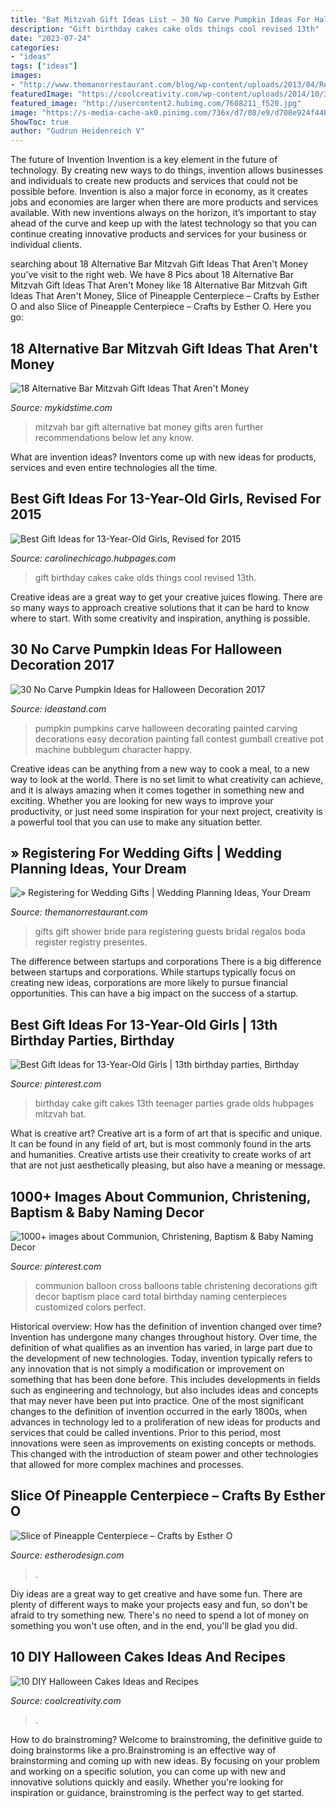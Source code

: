 ```yaml
---
title: "Bat Mitzvah Gift Ideas List ~ 30 No Carve Pumpkin Ideas For Halloween Decoration 2017"
description: "Gift birthday cakes cake olds things cool revised 13th"
date: "2023-07-24"
categories:
- "ideas"
tags: ["ideas"]
images:
- "http://www.themanorrestaurant.com/blog/wp-content/uploads/2013/04/Register_for_Wedding_Gifts.jpg"
featuredImage: "https://coolcreativity.com/wp-content/uploads/2014/10/3.jpg"
featured_image: "http://usercontent2.hubimg.com/7608211_f520.jpg"
image: "https://s-media-cache-ak0.pinimg.com/736x/d7/08/e9/d708e924f44b3ad2f3ffd0d6657af9b7.jpg"
ShowToc: true
author: "Gudrun Heidenreich V"
---
```



The future of Invention
Invention is a key element in the future of technology. By creating new ways to do things, invention allows businesses and individuals to create new products and services that could not be possible before. Invention is also a major force in economy, as it creates jobs and economies are larger when there are more products and services available. With new inventions always on the horizon, it’s important to stay ahead of the curve and keep up with the latest technology so that you can continue creating innovative products and services for your business or individual clients.

	

		
searching about 18 Alternative Bar Mitzvah Gift Ideas That Aren&#039;t Money you've visit to the right web. We have 8 Pics about 18 Alternative Bar Mitzvah Gift Ideas That Aren&#039;t Money like 18 Alternative Bar Mitzvah Gift Ideas That Aren&#039;t Money, Slice of Pineapple Centerpiece – Crafts by Esther O and also Slice of Pineapple Centerpiece – Crafts by Esther O. Here you go:
		
    
## 18 Alternative Bar Mitzvah Gift Ideas That Aren&#039;t Money

<img loading=lazy src="https://www.mykidstime.com/wp-content/uploads/2016/03/18-Alternative-Bar-Mitzvah-Gift-Ideas-That-Arent-Money.jpg" onerror="this.onerror=null;this.src='https://tse3.mm.bing.net/th?id=OIP.eyMTPmdv6r-ezMpdWyZMHQHaLG&amp;pid=15.1';" alt="18 Alternative Bar Mitzvah Gift Ideas That Aren&#039;t Money">

_Source: mykidstime.com_

>mitzvah bar gift alternative bat money gifts aren further recommendations below let any know. 

	

What are invention ideas?
Inventors come up with new ideas for products, services and even entire technologies all the time.

    
## Best Gift Ideas For 13-Year-Old Girls, Revised For 2015

<img loading=lazy src="http://usercontent2.hubimg.com/7608211_f520.jpg" onerror="this.onerror=null;this.src='https://tse3.mm.bing.net/th?id=OIP.mkAE2gCq4ufw_Qn295SHKgHaJ3&amp;pid=15.1';" alt="Best Gift Ideas for 13-Year-Old Girls, Revised for 2015">

_Source: carolinechicago.hubpages.com_

>gift birthday cakes cake olds things cool revised 13th. 

	

Creative ideas are a great way to get your creative juices flowing. There are so many ways to approach creative solutions that it can be hard to know where to start. With some creativity and inspiration, anything is possible.

    
## 30 No Carve Pumpkin Ideas For Halloween Decoration 2017

<img loading=lazy src="http://ideastand.com/wp-content/uploads/2014/10/no-carve-pumpkin-ideas/19-bubblegum-machine.jpg" onerror="this.onerror=null;this.src='https://tse4.mm.bing.net/th?id=OIP.Iiora0M5eO6WCyFd98uK7QHaJ4&amp;pid=15.1';" alt="30 No Carve Pumpkin Ideas for Halloween Decoration 2017">

_Source: ideastand.com_

>pumpkin pumpkins carve halloween decorating painted carving decorations easy decoration painting fall contest gumball creative pot machine bubblegum character happy. 

	

Creative ideas can be anything from a new way to cook a meal, to a new way to look at the world. There is no set limit to what creativity can achieve, and it is always amazing when it comes together in something new and exciting. Whether you are looking for new ways to improve your productivity, or just need some inspiration for your next project, creativity is a powerful tool that you can use to make any situation better.

    
## » Registering For Wedding Gifts | Wedding Planning Ideas, Your Dream

<img loading=lazy src="http://www.themanorrestaurant.com/blog/wp-content/uploads/2013/04/Register_for_Wedding_Gifts.jpg" onerror="this.onerror=null;this.src='https://tse4.mm.bing.net/th?id=OIP.w4G57L5DS2bxLsHkSQoXgQHaE8&amp;pid=15.1';" alt="» Registering for Wedding Gifts | Wedding Planning Ideas, Your Dream">

_Source: themanorrestaurant.com_

>gifts gift shower bride para registering guests bridal regalos boda register registry presentes. 

	

The difference between startups and corporations
There is a big difference between startups and corporations. While startups typically focus on creating new ideas, corporations are more likely to pursue financial opportunities. This can have a big impact on the success of a startup.

    
## Best Gift Ideas For 13-Year-Old Girls | 13th Birthday Parties, Birthday

<img loading=lazy src="https://i.pinimg.com/originals/c5/bb/5e/c5bb5ed31291a3d6039d4169ac4429d3.jpg" onerror="this.onerror=null;this.src='https://tse4.mm.bing.net/th?id=OIP.h0vsEakXVfHqYxzmCpB8tgHaJ4&amp;pid=15.1';" alt="Best Gift Ideas for 13-Year-Old Girls | 13th birthday parties, Birthday">

_Source: pinterest.com_

>birthday cake gift cakes 13th teenager parties grade olds hubpages mitzvah bat. 

	

What is creative art?
Creative art is a form of art that is specific and unique. It can be found in any field of art, but is most commonly found in the arts and humanities. Creative artists use their creativity to create works of art that are not just aesthetically pleasing, but also have a meaning or message.

    
## 1000+ Images About Communion, Christening, Baptism &amp; Baby Naming Decor

<img loading=lazy src="https://s-media-cache-ak0.pinimg.com/736x/d7/08/e9/d708e924f44b3ad2f3ffd0d6657af9b7.jpg" onerror="this.onerror=null;this.src='https://tse1.mm.bing.net/th?id=OIP.Q79XGEx7fZfnHt7hQu0WqQHaJ3&amp;pid=15.1';" alt="1000+ images about Communion, Christening, Baptism &amp; Baby Naming Decor">

_Source: pinterest.com_

>communion balloon cross balloons table christening decorations gift decor baptism place card total birthday naming centerpieces customized colors perfect. 

	

Historical overview: How has the definition of invention changed over time?
Invention has undergone many changes throughout history. Over time, the definition of what qualifies as an invention has varied, in large part due to the development of new technologies. Today, invention typically refers to any innovation that is not simply a modification or improvement on something that has been done before. This includes developments in fields such as engineering and technology, but also includes ideas and concepts that may never have been put into practice.
One of the most significant changes to the definition of invention occurred in the early 1800s, when advances in technology led to a proliferation of new ideas for products and services that could be called inventions. Prior to this period, most innovations were seen as improvements on existing concepts or methods. This changed with the introduction of steam power and other technologies that allowed for more complex machines and processes.

    
## Slice Of Pineapple Centerpiece – Crafts By Esther O

<img loading=lazy src="https://cdn.shopify.com/s/files/1/0709/9115/articles/Pineapple_Centerpiece_1200x1200.jpg?v=1580353000" onerror="this.onerror=null;this.src='https://tse3.mm.bing.net/th?id=OIP.luGqhfkiZSvi2Wtb13fqhwHaLG&amp;pid=15.1';" alt="Slice of Pineapple Centerpiece – Crafts by Esther O">

_Source: estherodesign.com_

>. 

	

Diy ideas are a great way to get creative and have some fun. There are plenty of different ways to make your projects easy and fun, so don't be afraid to try something new. There's no need to spend a lot of money on something you won't use often, and in the end, you'll be glad you did.

    
## 10 DIY Halloween Cakes Ideas And Recipes

<img loading=lazy src="https://coolcreativity.com/wp-content/uploads/2014/10/3.jpg" onerror="this.onerror=null;this.src='https://tse3.mm.bing.net/th?id=OIP.sxoYD6_DvB45CkD1Mdm_sAHaJd&amp;pid=15.1';" alt="10 DIY Halloween Cakes Ideas and Recipes">

_Source: coolcreativity.com_

>. 

	

How to do brainstroming?
Welcome to brainstroming, the definitive guide to doing brainstorms like a pro.Brainstroming is an effective way of brainstorming and coming up with new ideas. By focusing on your problem and working on a specific solution, you can come up with new and innovative solutions quickly and easily. Whether you're looking for inspiration or guidance, brainstroming is the perfect way to get started.

